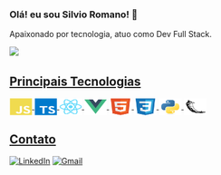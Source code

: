 ### Olá! eu sou Silvio Romano! 👋

Apaixonado por tecnologia, atuo como Dev Full Stack. 

<div>
  <a href="https://github.com/silviorneto">
  <img height="200em" src="https://github-readme-stats.vercel.app/api?username=silvioromano&show_icons=true&theme=dark&include_all_commits=true&count_private=true"/>
</div>

## Principais Tecnologias
<div style="display: inline_block">
  <img align="center" alt="Silvio-Js" height="30" width="40" src="https://raw.githubusercontent.com/devicons/devicon/master/icons/javascript/javascript-plain.svg">
  <img align="center" alt="Silvio-Ts" height="30" width="40" src="https://raw.githubusercontent.com/devicons/devicon/master/icons/typescript/typescript-plain.svg">
  <img align="center" alt="Silvio-React" height="30" width="40" src="https://raw.githubusercontent.com/devicons/devicon/master/icons/react/react-original.svg">
  <img align="center" alt="Silvio-Vue" height="30" width="40" src="https://raw.githubusercontent.com/devicons/devicon/master/icons/vuejs/vuejs-original.svg">
  <img align="center" alt="Silvio-HTML" height="30" width="40" src="https://raw.githubusercontent.com/devicons/devicon/master/icons/html5/html5-original.svg">
  <img align="center" alt="Silvio-CSS" height="30" width="40" src="https://raw.githubusercontent.com/devicons/devicon/master/icons/css3/css3-original.svg">
  <img align="center" alt="Silvio-Python" height="30" width="40" src="https://raw.githubusercontent.com/devicons/devicon/master/icons/python/python-original.svg">
  <img align="center" alt="Silvio-Python" height="30" width="40" src="https://raw.githubusercontent.com/devicons/devicon/master/icons/flask/flask-original.svg">
</div>

## Contato
[![LinkedIn](https://img.shields.io/badge/LinkedIn-0077B5?style=for-the-badge&logo=linkedin&logoColor=white
)](https://www.linkedin.com/in/silvioromanoneto/)
[![Gmail](https://img.shields.io/badge/Gmail-D14836?style=for-the-badge&logo=gmail&logoColor=white
)](mailto:silvioromano.dev@gmail.com)
